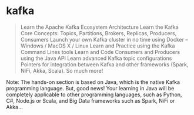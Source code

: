 # kafka
> Learn the Apache Kafka Ecosystem Architecture
> Learn the Kafka Core Concepts: Topics, Partitions, Brokers, Replicas, Producers, Consumers
> Launch your own Kafka cluster in no time using Docker – Windows / MacOS X / Linux
> Learn and Practice using the Kafka Command Lines tools
> Learn and Code Consumers and Producers using the Java API
> Learn advanced Kafka topic configurations
> Pointers for integration between Kafka and other frameworks (Spark, NiFi, Akka, Scala).
> So much more!

Note: The hands-on section is based on Java, which is the native Kafka programming language. But, good news! Your learning in Java will be completely applicable to other programming languages, such as Python, C#, Node.js or Scala, and Big Data frameworks such as Spark, NiFi or Akka…
